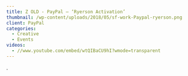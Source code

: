 ```yaml
---
title: Z OLD - PayPal – ‘Ryerson Activation’
thumbnail: /wp-content/uploads/2018/05/sf-work-Paypal-ryerson.png
client: PayPal
categories:
  - Creative
  - Events
videos:
  - //www.youtube.com/embed/wtQIBaCU9hI?wmode=transparent
---
```

.

